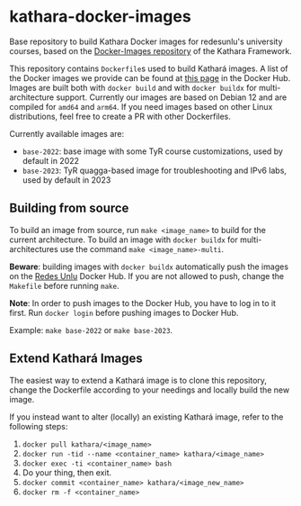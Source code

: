 # kathara-docker-images
Base repository to build Kathara Docker images for redesunlu's university courses, based on the [Docker-Images repository](https://github.com/KatharaFramework/Docker-Images) of the Kathara Framework. 

This repository contains `Dockerfile`s used to build Kathará images. A list of the Docker images we provide can be found at [this page](https://hub.docker.com/u/docentetyr/) in the Docker Hub.
Images are built both with `docker build` and with `docker buildx` for multi-architecture support.
Currently our images are based on Debian 12 and are compiled for `amd64` and `arm64`.
If you need images based on other Linux distributions, feel free to create a PR with other Dockerfiles.

Currently available images are:
- `base-2022`: base image with some TyR course customizations, used by default in 2022
- `base-2023`: TyR quagga-based image for troubleshooting and IPv6 labs, used by default in 2023

## Building from source
To build an image from source, run `make <image_name>` to build for the current architecture.
To build an image with `docker buildx` for multi-architectures use the command `make <image_name>-multi`.

**Beware**: building images with `docker buildx` automatically push the images on the [Redes Unlu](https://hub.docker.com/u/docentetyr) Docker Hub.
 If you are not allowed to push, change the `Makefile` before running `make`. 

**Note**: In order to push images to the Docker Hub, you have to log in to it first. Run `docker login` before pushing images to Docker Hub.

Example: `make base-2022` or `make base-2023`.

## Extend Kathará Images

The easiest way to extend a Kathará image is to clone this repository, change the Dockerfile according to your needings and locally build the new image.

If you instead want to alter (locally) an existing Kathará image, refer to the following steps:
1. `docker pull kathara/<image_name>`
2. `docker run -tid --name <container_name> kathara/<image_name>`
3. `docker exec -ti <container_name> bash`
4. Do your thing, then exit.
5. `docker commit <container_name> kathara/<image_new_name>`
6. `docker rm -f <container_name>`
